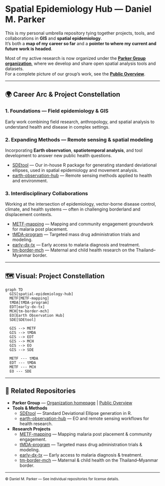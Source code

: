 # Spatial Epidemiology Hub — Daniel M. Parker

This is my personal umbrella repository tying together projects, tools, and collaborations in **GIS** and **spatial epidemiology**.  
It’s both a **map of my career so far** and a **pointer to where my current and future work is headed**.

Most of my active research is now organized under the [**Parker Group organization**](https://github.com/parker-group), where we develop and share open spatial analysis tools and datasets.  
For a complete picture of our group’s work, see the [**Public Overview**](https://github.com/parker-group/public-overview).

---

## 🌍 Career Arc & Project Constellation

### 1. **Foundations** — Field epidemiology & GIS
Early work combining field research, anthropology, and spatial analysis to understand health and disease in complex settings.

### 2. **Expanding Methods** — Remote sensing & spatial modeling
Incorporating **Earth observation**, **spatiotemporal analysis**, and tool development to answer new public health questions.

- [SDEtool](https://github.com/parker-group/SDEtool) — Our in-house R package for generating standard deviational ellipses, used in spatial epidemiology and movement analysis.  
- [earth-observation-hub](https://github.com/DMParker1/earth-observation-hub) — Remote sensing methods applied to health and environment.

### 3. **Interdisciplinary Collaborations**
Working at the intersection of epidemiology, vector-borne disease control, climate, and health systems — often in challenging borderland and displacement contexts.

- [METF-mapping](https://github.com/DMParker1/METF-mapping) — Mapping and community engagement groundwork for malaria post placement.  
- [tMDA-program](https://github.com/DMParker1/tmda-program) — Targeted mass drug administration trials and modeling.  
- [early-dx-tx](https://github.com/DMParker1/early-dx-tx) — Early access to malaria diagnosis and treatment.  
- [tm-border-mch](https://github.com/DMParker1/tm-border-mch) — Maternal and child health research on the Thailand–Myanmar border.

---

## 🗺 Visual: Project Constellation

```mermaid
graph TD
  GIS[spatial-epidemiology-hub]
  METF[METF-mapping]
  tMDA[tMDA-program]
  EDT[early-dx-tx]
  MCH[tm-border-mch]
  EO[Earth Observation Hub]
  SDE[SDEtool]

  GIS --> METF
  GIS --> tMDA
  GIS --> EDT
  GIS --> MCH
  GIS --> EO
  GIS --> SDE

  METF --- tMDA
  EDT --- tMDA
  METF --- MCH
  EO --- SDE
```

---

## 🔗 Related Repositories

- **Parker Group** — [Organization homepage](https://github.com/parker-group) | [Public Overview](https://github.com/parker-group/public-overview)  
- **Tools & Methods**  
  - [SDEtool](https://github.com/parker-group/SDEtool) — Standard Deviational Ellipse generation in R.  
  - [earth-observation-hub](https://github.com/DMParker1/earth-observation-hub) — EO and remote sensing workflows for health research.  
- **Research Projects**  
  - [METF-mapping](https://github.com/DMParker1/METF-mapping) — Mapping malaria post placement & community engagement.  
  - [tMDA-program](https://github.com/DMParker1/tmda-program) — Targeted mass drug administration trials & modeling.  
  - [early-dx-tx](https://github.com/DMParker1/early-dx-tx) — Early access to malaria diagnosis & treatment.  
  - [tm-border-mch](https://github.com/DMParker1/tm-border-mch) — Maternal & child health on the Thailand–Myanmar border.

---

<sub>© Daniel M. Parker — See individual repositories for license details.</sub>
